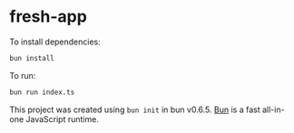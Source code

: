 # fresh-app

To install dependencies:

```bash
bun install
```

To run:

```bash
bun run index.ts
```

This project was created using `bun init` in bun v0.6.5. [Bun](https://bun.sh) is a fast all-in-one JavaScript runtime.
